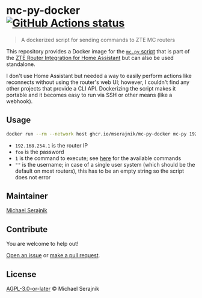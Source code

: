 # mc-py-docker [![GitHub Actions status][actions-status-badge]][actions-status]

> A dockerized script for sending commands to ZTE MC routers

This repository provides a Docker image for the
[`mc.py` script](https://github.com/Kajkac/ZTE-MC-Home-assistant-repo/blob/b938e88878251d3ca4b95b76e6d15ede26637f78/custom_components/zte_router/mc.py) that is part of the
[ZTE Router Integration for Home Assistant](https://github.com/Kajkac/ZTE-MC-Home-assistant-repo)
but can also be used standalone.

I don't use Home Assistant but needed a way to easily perform actions like
reconnects without using the router's web UI; however, I couldn't find any
other projects that provide a CLI API. Dockerizing the script makes it portable
and it becomes easy to run via SSH or other means (like a webhook).

## Usage

```sh
docker run --rm --network host ghcr.io/mserajnik/mc-py-docker mc-py 192.168.254.1 foo 1 ""
```

- `192.168.254.1` is the router IP
- `foo` is the password
- `1` is the command to execute; see [here](https://github.com/Kajkac/ZTE-MC-Home-assistant-repo/blob/b938e88878251d3ca4b95b76e6d15ede26637f78/custom_components/zte_router/mc.py#L425-L495)
  for the available commands
- `""` is the username; in case of a single user system (which should be the
  default on most routers), this has to be an empty string so the script does
  not error

## Maintainer

[Michael Serajnik][maintainer]

## Contribute

You are welcome to help out!

[Open an issue][issues] or [make a pull request][pull-requests].

## License

[AGPL-3.0-or-later](LICENSE) © Michael Serajnik

[actions-status]: https://github.com/mserajnik/mc-py-docker/actions
[actions-status-badge]: https://github.com/mserajnik/mc-py-docker/actions/workflows/build-docker-images.yaml/badge.svg
[issues]: https://github.com/mserajnik/mc-py-docker/issues
[maintainer]: https://github.com/mserajnik
[pull-requests]: https://github.com/mserajnik/mc-py-docker/pulls
